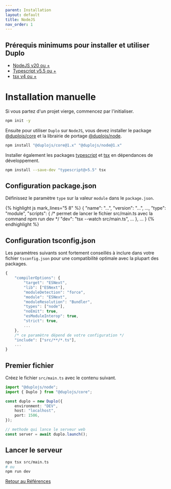 ```yaml
---
parent: Installation
layout: default
title: NodeJS
nav_order: 1
---
```


## Prérequis minimums pour installer et utiliser Duplo
- [NodeJS v20 ou +](https://nodejs.org/fr/blog/release/v20.0.0)
- [Typescript v5.5 ou +](https://www.typescriptlang.org/docs/handbook/release-notes/typescript-5-5.html)
- [tsx v4 ou +](https://www.npmjs.com/package/tsx)

# Installation manuelle
Si vous partez d'un projet vierge, commencez par l'initialiser.
```bash
npm init -y
```

Ensuite pour utiliser `Duplo` sur `NodeJS`, vous devez installer le package [@duplojs/core](https://github.com/duplojs/core) et la librairie de portage [@duplojs/node](https://github.com/duplojs/node).
```bash
npm install "@duplojs/core@1.x" "@duplojs/node@1.x"
```

Installer également les packages [typescript](https://www.npmjs.com/package/typescript) et [tsx](https://www.npmjs.com/package/tsx) en dépendances de développement.
```bash
npm install --save-dev "typescript@>5.5" tsx
```

## Configuration package.json
Définissez le paramètre `type` sur la valeur `module` dans le `package.json`.

{% highlight js mark_lines="5 8" %}
{
    "name": "...",
    "version": "...",
    ...,
    "type": "module",
    "scripts": {
        /* permet de lancer le fichier src/main.ts avec la command npm run dev */
        "dev": "tsx --watch src/main.ts", 
        ...
    },
    ...
}
{% endhighlight %}

## Configuration tsconfig.json
Les paramètres suivants sont fortement conseillés à inclure dans votre fichier `tsconfig.json` pour une compatibilité optimale avec la plupart des packages.

```js
{
    "compilerOptions": {
        "target": "ESNext",
        "lib": ["ESNext"], 
        "moduleDetection": "force",
        "module": "ESNext",
        "moduleResolution": "Bundler",           
        "types": ["node"],
        "noEmit": true,
        "esModuleInterop": true,
        "strict": true,
        ...
    },
    /* ce paramètre dépend de votre configuration */
    "include": ["src/**/*.ts"], 
    ...
}
```

## Premier fichier
Créez le fichier `src/main.ts` avec le contenu suivant.

```ts
import "@duplojs/node";
import { Duplo } from "@duplojs/core";

const duplo = new Duplo({
    environment: "DEV",
    host: "localhost",
    port: 1506,
});

// methode qui lance le serveur web
const server = await duplo.launch();
```

## Lancer le serveur
```bash
npx tsx src/main.ts
# ou
npm run dev
```


[Retour au Références](../..)